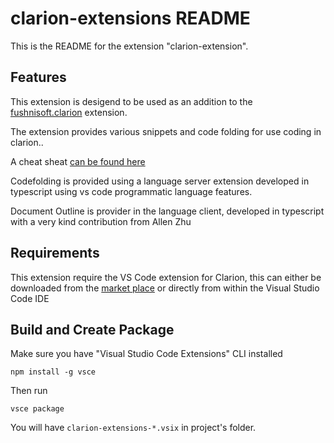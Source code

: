 # clarion-extensions README

This is the README for the extension "clarion-extension". 

## Features

This extension is desigend to be used as an addition to the [fushnisoft.clarion](https://marketplace.visualstudio.com/items?itemName=Fushnisoft.Clarion) extension.

The extension provides various snippets and code folding for use coding in clarion..

A cheat sheat [can be found here](https://github.com/msarson/Clarion-Extension/blob/master/docs/CheatSheet.md)

Codefolding is provided using a language server extension developed in typescript using vs code programmatic language features.

Document Outline is provider in the language client, developed in typescript with a very kind contribution from Allen Zhu
    
## Requirements

This extension require the VS Code extension for Clarion, this can either be downloaded from the [market place](https://marketplace.visualstudio.com/items?itemName=Fushnisoft.Clarion) or directly from within the Visual Studio Code IDE

## Build and Create Package

Make sure you have "Visual Studio Code Extensions" CLI installed
```
npm install -g vsce
```
Then run
```
vsce package
```
You will have `clarion-extensions-*.vsix` in project's folder.